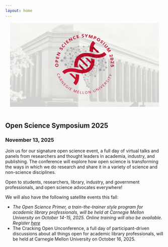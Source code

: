 ```yaml
---
layout: home
---
```


<style>
#logo-container {
    margin: 0 auto;
   /* width: 70vw; */
	padding: 15px;
	padding-top: 0px;
}

#logo-container img {
    /* width: 70vw; */
}
</style>

<div id='logo-container'><img src="assets/images/temporary-banner-2023.jpg" /></div>

## Open Science Symposium 2025

### November 13, 2025 

Join us for our signature open science event, a full day of virtual talks and panels from researchers and thought leaders in academia, industry, and publishing. The conference will explore how open science is transforming the ways in which we do research and share it in a variety of science and non-science disciplines.

Open to students, researchers, library, industry, and government professionals, and open science advocates everywhere!

We will also have the following satellite events this fall: 

- *The Open Science Primer, a train-the-trainer style program for academic library professionals, will be held at Carnegie Mellon University on October 14-15, 2025. Online training will also be available. Register <a href="https://guides.library.cmu.edu/openscienceprimer/register" target="_blank">here</a>*
- The Cracking Open Unconference, a full day of participant-driven discussions about all things open for academic library professionals, will be held at Carnegie Mellon University on October 16, 2025.
